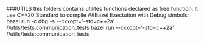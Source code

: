###UTILS
this folders contains utilites functions declared as free function.
It use C++20 Standard to compile
##Bazel Exectution with Debug simbols:
bazel run -c dbg -s --cxxopt='-std=c++2a' //utils/tests:communication_tests
bazel run --cxxopt='-std=c++2a' //utils/tests:communication_tests